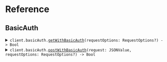 # Reference
## BasicAuth
<details><summary><code>client.basicAuth.<a href="/Sources/Resources/BasicAuth/BasicAuthClient.swift">getWithBasicAuth</a>(requestOptions: RequestOptions?) -> Bool</code></summary>
<dl>
<dd>

#### 📝 Description

<dl>
<dd>

<dl>
<dd>

GET request with basic auth scheme
</dd>
</dl>
</dd>
</dl>

#### 🔌 Usage

<dl>
<dd>

<dl>
<dd>

```swift
import Foundation
import BasicAuthEnvironmentVariables

private func main() async throws {
    let client = BasicAuthEnvironmentVariablesClient(
        username: "<username>",
        accessToken: "<password>"
    )

    _ = try await client.basicAuth.getWithBasicAuth()
}

try await main()
```
</dd>
</dl>
</dd>
</dl>

#### ⚙️ Parameters

<dl>
<dd>

<dl>
<dd>

**requestOptions:** `RequestOptions?` — Additional options for configuring the request, such as custom headers or timeout settings.
    
</dd>
</dl>
</dd>
</dl>


</dd>
</dl>
</details>

<details><summary><code>client.basicAuth.<a href="/Sources/Resources/BasicAuth/BasicAuthClient.swift">postWithBasicAuth</a>(request: JSONValue, requestOptions: RequestOptions?) -> Bool</code></summary>
<dl>
<dd>

#### 📝 Description

<dl>
<dd>

<dl>
<dd>

POST request with basic auth scheme
</dd>
</dl>
</dd>
</dl>

#### 🔌 Usage

<dl>
<dd>

<dl>
<dd>

```swift
import Foundation
import BasicAuthEnvironmentVariables

private func main() async throws {
    let client = BasicAuthEnvironmentVariablesClient(
        username: "<username>",
        accessToken: "<password>"
    )

    _ = try await client.basicAuth.postWithBasicAuth(request: .object([
        "key": .string("value")
    ]))
}

try await main()
```
</dd>
</dl>
</dd>
</dl>

#### ⚙️ Parameters

<dl>
<dd>

<dl>
<dd>

**request:** `JSONValue` 
    
</dd>
</dl>

<dl>
<dd>

**requestOptions:** `RequestOptions?` — Additional options for configuring the request, such as custom headers or timeout settings.
    
</dd>
</dl>
</dd>
</dl>


</dd>
</dl>
</details>
